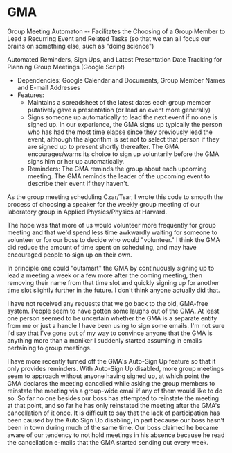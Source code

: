 GMA
===

Group Meeting Automaton -- Facilitates the Choosing of a Group Member to Lead a Recurring Event and Related Tasks
    (so that we can all focus our brains on something else, such as "doing science")

Automated Reminders, Sign Ups, and Latest Presentation Date Tracking for Planning Group Meetings (Google Script)

  - Dependencies: Google Calendar and Documents, Group Member Names and E-mail Addresses
  - Features:
      - Maintains a spreadsheet of the latest dates each group member putatively gave a presentation (or lead an event more generally)
      - Signs someone up automatically to lead the next event if no one is signed up.  In our experience, the GMA signs up typically the person who has had the most time elapse since they previously lead the event, although the algorithm is set not to select that person if they are signed up to present shortly thereafter.  The GMA encourages/warns its choice to sign up voluntarily before the GMA signs him or her up automatically. 
      - Reminders: The GMA reminds the group about each upcoming meeting.   The GMA reminds the leader of the upcoming event to describe their event if they haven't. 


As the group meeting scheduling Czar/Tsar, I wrote this code to smooth the process of choosing a speaker for the weekly group meeting of our laboratory group in Applied Physics/Physics at Harvard.

The hope was that more of us would volunteer more frequently for group meeting and that we'd spend less time awkwardly waiting for someone to volunteer or for our boss to decide who would "volunteer." I think the GMA did reduce the amount of time spent on scheduling, and may have encouraged people to sign up on their own. 

In principle one could "outsmart" the GMA by continuously signing up to lead a meeting a week or a few more after the coming meeting, then removing their name from that time slot and quickly signing up for another time slot slightly further in the future. I don't think anyone actually did that.  

I have not received any requests that we go back to the old, GMA-free system.  People seem to have gotten some laughs out of the GMA.  At least one person seemed to be uncertain whether the GMA is a separate entity from me or just a handle I have been using to sign some emails.  I'm not sure I'd say that I've gone out of my way to convince anyone that the GMA is anything more than a moniker I suddenly started assuming in emails pertaining to group meetings.

I have more recently turned off the GMA's Auto-Sign Up feature so that it only provides reminders.  With Auto-Sign Up disabled, more group meetings seem to approach without anyone having signed up, at which point the GMA declares the meeting cancelled while asking the group members to reinstate the meeting via a group-wide email if any of them would like to do so.  So far no one besides our boss has attempted to reinstate the meeting at that point, and so far he has only reinstated the meeting after the GMA's cancellation of it once. It is difficult to say that the lack of participation has been caused by the Auto Sign Up disabling, in part because our boss hasn't been in town during much of the same time.  Our boss claimed he became aware of our tendency to not hold meetings in his absence because he read the cancellation e-mails that the GMA started sending out every week.

